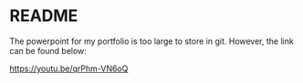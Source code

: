 # README

The powerpoint for my portfolio is too large to store in git. However, the link can be found below:

https://youtu.be/qrPhm-VN6oQ

